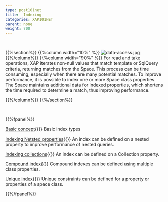 ```yaml
---
type: post101net
title:  Indexing
categories: XAP101NET
parent: none
weight: 700
---
```


<br>

{{%section%}}
{{%column width="10%" %}}
![data-access.jpg](/attachment_files/subject/index.png)
{{%/column%}}
{{%column width="90%" %}}
For read and take operations, XAP iterates non-null values that match template or SqlQuery criteria, returning matches from the Space. This process can be time consuming, especially when there are many potential matches. To improve performance, it is possible to index one or more Space class properties. The Space maintains additional data for indexed properties, which shortens the time required to determine a match, thus improving performance.

{{%/column%}}
{{%/section%}}

<br>

{{%fpanel%}}

[Basic concept](./indexing.html){{<wbr>}}
Basic index types

[Indexing Netsted properties](./indexing-nested-properties.html){{<wbr>}}
An index can be defined on a nested property to improve performance of nested queries.

[Indexing collections](./indexing-collections.html){{<wbr>}}
An index can be defined on a Collection property.

[Compound index](./indexing-compound.html){{<wbr>}}
Compound indexes can be defined using multiple class properties.

[Unique index](./indexing-unique.html){{<wbr>}}
Unique constraints can be defined for a property or properties of a space class.

{{%/fpanel%}}


